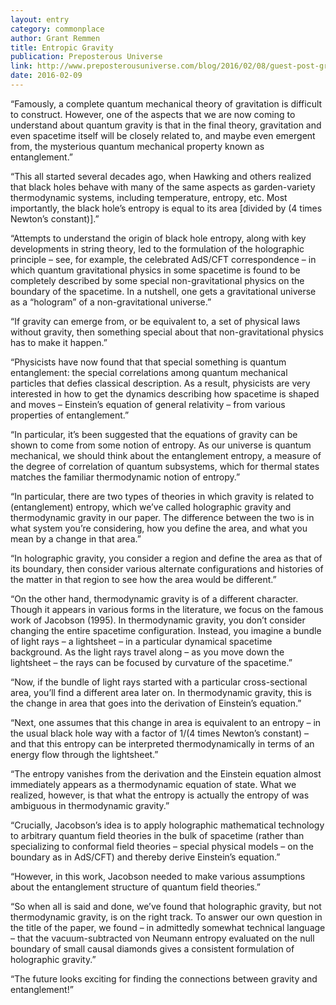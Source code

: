 ```yaml
---
layout: entry
category: commonplace
author: Grant Remmen
title: Entropic Gravity
publication: Preposterous Universe
link: http://www.preposterousuniverse.com/blog/2016/02/08/guest-post-grant-remmen-on-entropic-gravity/
date: 2016-02-09
---
```


“Famously, a complete quantum mechanical theory of gravitation is difficult to construct. However, one of the aspects that we are now coming to understand about quantum gravity is that in the final theory, gravitation and even spacetime itself will be closely related to, and maybe even emergent from, the mysterious quantum mechanical property known as entanglement.”

“This all started several decades ago, when Hawking and others realized that black holes behave with many of the same aspects as garden-variety thermodynamic systems, including temperature, entropy, etc. Most importantly, the black hole’s entropy is equal to its area [divided by (4 times Newton’s constant)].”

“Attempts to understand the origin of black hole entropy, along with key developments in string theory, led to the formulation of the holographic principle – see, for example, the celebrated AdS/CFT correspondence – in which quantum gravitational physics in some spacetime is found to be completely described by some special non-gravitational physics on the boundary of the spacetime. In a nutshell, one gets a gravitational universe as a “hologram” of a non-gravitational universe.”

“If gravity can emerge from, or be equivalent to, a set of physical laws without gravity, then something special about that non-gravitational physics has to make it happen.”

“Physicists have now found that that special something is quantum entanglement: the special correlations among quantum mechanical particles that defies classical description. As a result, physicists are very interested in how to get the dynamics describing how spacetime is shaped and moves – Einstein’s equation of general relativity – from various properties of entanglement.”

“In particular, it’s been suggested that the equations of gravity can be shown to come from some notion of entropy. As our universe is quantum mechanical, we should think about the entanglement entropy, a measure of the degree of correlation of quantum subsystems, which for thermal states matches the familiar thermodynamic notion of entropy.”

“In particular, there are two types of theories in which gravity is related to (entanglement) entropy, which we’ve called holographic gravity and thermodynamic gravity in our paper. The difference between the two is in what system you’re considering, how you define the area, and what you mean by a change in that area.”

“In holographic gravity, you consider a region and define the area as that of its boundary, then consider various alternate configurations and histories of the matter in that region to see how the area would be different.”

“On the other hand, thermodynamic gravity is of a different character. Though it appears in various forms in the literature, we focus on the famous work of Jacobson (1995). In thermodynamic gravity, you don’t consider changing the entire spacetime configuration. Instead, you imagine a bundle of light rays – a lightsheet – in a particular dynamical spacetime background. As the light rays travel along – as you move down the lightsheet – the rays can be focused by curvature of the spacetime.”

“Now, if the bundle of light rays started with a particular cross-sectional area, you’ll find a different area later on. In thermodynamic gravity, this is the change in area that goes into the derivation of Einstein’s equation.”

“Next, one assumes that this change in area is equivalent to an entropy – in the usual black hole way with a factor of 1/(4 times Newton’s constant) – and that this entropy can be interpreted thermodynamically in terms of an energy flow through the lightsheet.”

“The entropy vanishes from the derivation and the Einstein equation almost immediately appears as a thermodynamic equation of state. What we realized, however, is that what the entropy is actually the entropy of was ambiguous in thermodynamic gravity.”

“Crucially, Jacobson’s idea is to apply holographic mathematical technology to arbitrary quantum field theories in the bulk of spacetime (rather than specializing to conformal field theories – special physical models – on the boundary as in AdS/CFT) and thereby derive Einstein’s equation.”

“However, in this work, Jacobson needed to make various assumptions about the entanglement structure of quantum field theories.”

“So when all is said and done, we’ve found that holographic gravity, but not thermodynamic gravity, is on the right track. To answer our own question in the title of the paper, we found – in admittedly somewhat technical language – that the vacuum-subtracted von Neumann entropy evaluated on the null boundary of small causal diamonds gives a consistent formulation of holographic gravity.”

“The future looks exciting for finding the connections between gravity and entanglement!”
